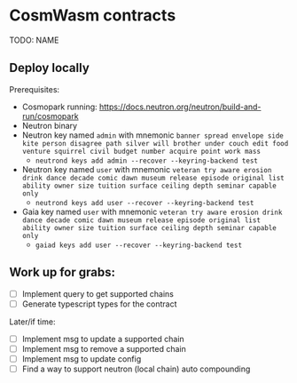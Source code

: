 # CosmWasm contracts

TODO: NAME

## Deploy locally

Prerequisites:
- Cosmopark running: https://docs.neutron.org/neutron/build-and-run/cosmopark
- Neutron binary
- Neutron key named `admin` with mnemonic `banner spread envelope side kite person disagree path silver will brother under couch edit food venture squirrel civil budget number acquire point work mass`
  - `neutrond keys add admin --recover --keyring-backend test`
- Neutron key named `user` with mnemonic `veteran try aware erosion drink dance decade comic dawn museum release episode original list ability owner size tuition surface ceiling depth seminar capable only`
  - `neutrond keys add user --recover --keyring-backend test`
- Gaia key named `user` with mnemonic `veteran try aware erosion drink dance decade comic dawn museum release episode original list ability owner size tuition surface ceiling depth seminar capable only`
  - `gaiad keys add user --recover --keyring-backend test` 

## Work up for grabs:

- [ ] Implement query to get supported chains
- [ ] Generate typescript types for the contract

Later/if time:
- [ ] Implement msg to update a supported chain
- [ ] Implement msg to remove a supported chain
- [ ] Implement msg to update config
- [ ] Find a way to support neutron (local chain) auto compounding